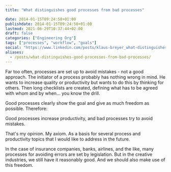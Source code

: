 ```yaml
---
title: "What distinguishes good processes from bad processes"

date: 2014-01-15T09:24:58+01:00
publishdate: 2014-01-15T09:24:58+01:00
lastmod: 2021-06-29T10:37:44+02:00
draft: false
categories: ["Engineering Org"]
tags: ["processes", "workflow", "goals"]
social: "https://www.linkedin.com/posts/klaus-breyer_what-distinguishes-good-processes-from-bad-activity-7028634417619197952-4Odo"
aliases:
  - /posts/what-distinguishes-good-processes-from-bad-processes/
---
```


Far too often, processes are set up to avoid mistakes - not a good approach. The initiator of a process probably has nothing wrong in mind. He wants to increase quality or productivity but wants to do this by thinking for others. Then long checklists are created, defining what has to be agreed with whom and by when... you know the drill.

Good processes clearly show the goal and give as much freedom as possible. Therefore:

Good processes increase productivity, and bad processes try to avoid mistakes.

That's my opinion. My axiom. As a basis for several process and productivity topics that I would like to address in the future.

In the case of insurance companies, banks, airlines, and the like, many processes for avoiding errors are set by legislation. But in the creative industries, we still have it reasonably good. And we should also make use of this freedom.
